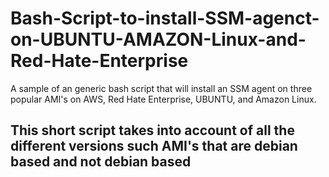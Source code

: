 # Bash-Script-to-install-SSM-agenct-on-UBUNTU-AMAZON-Linux-and-Red-Hate-Enterprise
A sample of an generic bash script that will install an SSM agent on three popular AMI's on AWS, Red Hate Enterprise, UBUNTU, and Amazon Linux.

## This short script takes into account of all the different versions such AMI's that are debian based and not debian based ##
